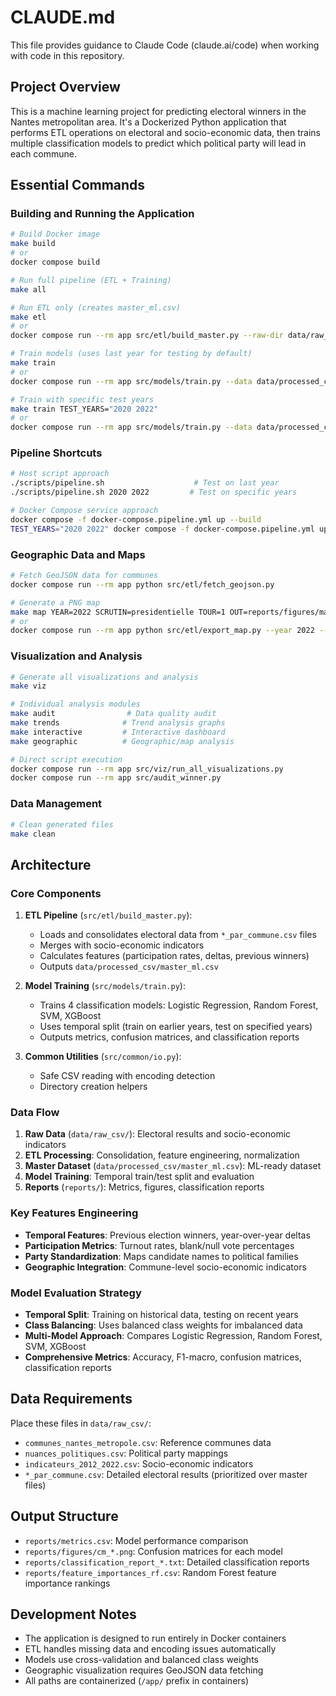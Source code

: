 # CLAUDE.md

This file provides guidance to Claude Code (claude.ai/code) when working with code in this repository.

## Project Overview

This is a machine learning project for predicting electoral winners in the Nantes metropolitan area. It's a Dockerized Python application that performs ETL operations on electoral and socio-economic data, then trains multiple classification models to predict which political party will lead in each commune.

## Essential Commands

### Building and Running the Application
```bash
# Build Docker image
make build
# or
docker compose build

# Run full pipeline (ETL + Training)
make all

# Run ETL only (creates master_ml.csv)
make etl
# or
docker compose run --rm app src/etl/build_master.py --raw-dir data/raw_csv --out data/processed_csv/master_ml.csv

# Train models (uses last year for testing by default)
make train
# or
docker compose run --rm app src/models/train.py --data data/processed_csv/master_ml.csv

# Train with specific test years
make train TEST_YEARS="2020 2022"
# or
docker compose run --rm app src/models/train.py --data data/processed_csv/master_ml.csv --test-years 2020 2022
```

### Pipeline Shortcuts
```bash
# Host script approach
./scripts/pipeline.sh                    # Test on last year
./scripts/pipeline.sh 2020 2022         # Test on specific years

# Docker Compose service approach
docker compose -f docker-compose.pipeline.yml up --build
TEST_YEARS="2020 2022" docker compose -f docker-compose.pipeline.yml up --build
```

### Geographic Data and Maps
```bash
# Fetch GeoJSON data for communes
docker compose run --rm app python src/etl/fetch_geojson.py

# Generate a PNG map
make map YEAR=2022 SCRUTIN=presidentielle TOUR=1 OUT=reports/figures/map_2022_pres_t1.png
# or
docker compose run --rm app python src/etl/export_map.py --year 2022 --scrutin presidentielle --tour 1 --out reports/figures/map_2022_pres_t1.png
```

### Visualization and Analysis
```bash
# Generate all visualizations and analysis
make viz

# Individual analysis modules
make audit                # Data quality audit
make trends              # Trend analysis graphs  
make interactive         # Interactive dashboard
make geographic          # Geographic/map analysis

# Direct script execution
docker compose run --rm app src/viz/run_all_visualizations.py
docker compose run --rm app src/audit_winner.py
```

### Data Management
```bash
# Clean generated files
make clean
```

## Architecture

### Core Components

1. **ETL Pipeline** (`src/etl/build_master.py`): 
   - Loads and consolidates electoral data from `*_par_commune.csv` files
   - Merges with socio-economic indicators
   - Calculates features (participation rates, deltas, previous winners)
   - Outputs `data/processed_csv/master_ml.csv`

2. **Model Training** (`src/models/train.py`):
   - Trains 4 classification models: Logistic Regression, Random Forest, SVM, XGBoost
   - Uses temporal split (train on earlier years, test on specified years)
   - Outputs metrics, confusion matrices, and classification reports

3. **Common Utilities** (`src/common/io.py`):
   - Safe CSV reading with encoding detection
   - Directory creation helpers

### Data Flow

1. **Raw Data** (`data/raw_csv/`): Electoral results and socio-economic indicators
2. **ETL Processing**: Consolidation, feature engineering, normalization
3. **Master Dataset** (`data/processed_csv/master_ml.csv`): ML-ready dataset
4. **Model Training**: Temporal train/test split and evaluation
5. **Reports** (`reports/`): Metrics, figures, classification reports

### Key Features Engineering

- **Temporal Features**: Previous election winners, year-over-year deltas
- **Participation Metrics**: Turnout rates, blank/null vote percentages
- **Party Standardization**: Maps candidate names to political families
- **Geographic Integration**: Commune-level socio-economic indicators

### Model Evaluation Strategy

- **Temporal Split**: Training on historical data, testing on recent years
- **Class Balancing**: Uses balanced class weights for imbalanced data
- **Multi-Model Approach**: Compares Logistic Regression, Random Forest, SVM, XGBoost
- **Comprehensive Metrics**: Accuracy, F1-macro, confusion matrices, classification reports

## Data Requirements

Place these files in `data/raw_csv/`:
- `communes_nantes_metropole.csv`: Reference communes data
- `nuances_politiques.csv`: Political party mappings
- `indicateurs_2012_2022.csv`: Socio-economic indicators
- `*_par_commune.csv`: Detailed electoral results (prioritized over master files)

## Output Structure

- `reports/metrics.csv`: Model performance comparison
- `reports/figures/cm_*.png`: Confusion matrices for each model
- `reports/classification_report_*.txt`: Detailed classification reports
- `reports/feature_importances_rf.csv`: Random Forest feature importance rankings

## Development Notes

- The application is designed to run entirely in Docker containers
- ETL handles missing data and encoding issues automatically
- Models use cross-validation and balanced class weights
- Geographic visualization requires GeoJSON data fetching
- All paths are containerized (`/app/` prefix in containers)